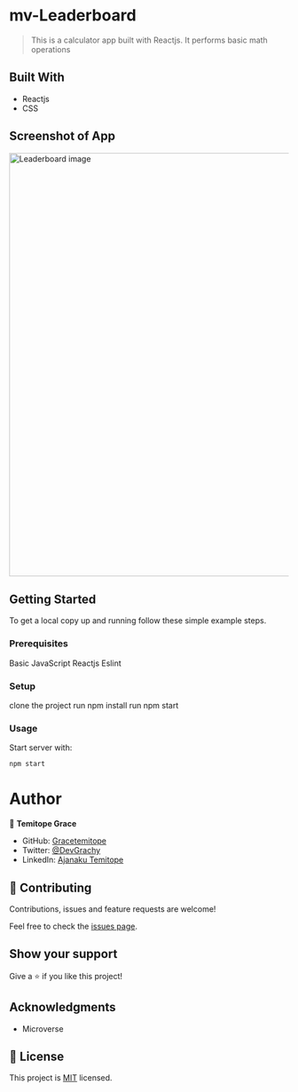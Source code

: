 # mv-Leaderboard

> This is a calculator app built with Reactjs. It performs basic math operations 

## Built With

- Reactjs
- CSS

## Screenshot of App
<img width="763" alt="Leaderboard image" src="https://user-images.githubusercontent.com/58818795/129420808-1fb019ed-8d7a-4e9a-9a8a-a46c642cb629.png">


## Getting Started

To get a local copy up and running follow these simple example steps.

### Prerequisites

Basic JavaScript
Reactjs
Eslint
### Setup

clone the project
run npm install
run npm start

### Usage

Start server with:

```
npm start

```

# Author

👤 **Temitope Grace**

- GitHub: [Gracetemitope](https://github.com/gracetemitope)
- Twitter: [@DevGrachy](https://twitter.com/devgrachy)
- LinkedIn: [Ajanaku Temitope](https://www.linkedin.com/in/ajanaku-temitope/)


## 🤝 Contributing

Contributions, issues and feature requests are welcome!

Feel free to check the [issues page](issues/).

## Show your support

Give a ⭐️ if you like this project!

## Acknowledgments

- Microverse


## 📝 License

This project is [MIT](LICENSE) licensed.

